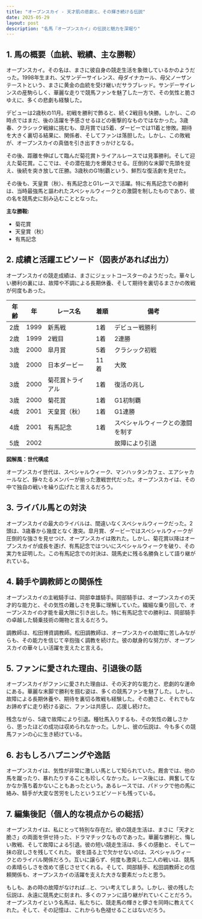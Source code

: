 ```yaml
---
title: "オープンスカイ - 天才肌の悲劇と、その輝き続ける伝説"
date: 2025-05-29
layout: post
description: "名馬『オープンスカイ』の伝説と魅力を深堀り"
---
```


## 1. 馬の概要（血統、戦績、主な勝鞍）

オープンスカイ。その名は、まさに彼自身の競走生活を象徴しているかのようだった。1998年生まれ、父サンデーサイレンス、母ダイナカール、母父ノーザンテーストという、まさに黄金の血統を受け継いだサラブレッド。サンデーサイレンスの産駒らしく、華麗な走りで競馬ファンを魅了した一方で、その気性と脆さゆえに、多くの悲劇も経験した。

デビューは2歳秋の11月。初戦を勝利で飾ると、続く2戦目も快勝。しかし、この時点ではまだ、後の活躍を予感させるほどの衝撃的なものではなかった。3歳春、クラシック戦線に挑むも、皐月賞では5着、ダービーでは11着と惨敗。期待を大きく裏切る結果に、関係者、そしてファンは落胆した。しかし、この敗戦が、オープンスカイの真価を引き出すきっかけとなる。

その後、距離を伸ばして臨んだ菊花賞トライアルレースでは見事勝利。そして迎えた菊花賞。ここでは、その潜在能力を爆発させる。圧倒的な末脚で先頭を捉え、後続を突き放して圧勝。3歳秋のG1制覇という、鮮烈な復活劇を見せた。

その後も、天皇賞（秋）、有馬記念とG1レースで活躍。特に有馬記念での勝利は、当時最強馬と謳われたスペシャルウィークとの激闘を制したものであり、彼の名を競馬史に刻み込むこととなった。

**主な勝鞍:**

* 菊花賞
* 天皇賞（秋）
* 有馬記念


## 2. 成績と活躍エピソード（図表があれば出力）

オープンスカイの競走成績は、まさにジェットコースターのようだった。華々しい勝利の裏には、故障や不調による長期休養、そして期待を裏切るまさかの敗戦が何度もあった。

| 年齢 | 年 | レース名 | 着順 | 備考 |
|---|---|---|---|---|
| 2歳 | 1999 | 新馬戦 | 1着 | デビュー戦勝利 |
| 2歳 | 1999 | 2戦目 | 1着 | 2連勝 |
| 3歳 | 2000 | 皐月賞 | 5着 | クラシック初戦 |
| 3歳 | 2000 | 日本ダービー | 11着 | 大敗 |
| 3歳 | 2000 | 菊花賞トライアル | 1着 | 復活の兆し |
| 3歳 | 2000 | 菊花賞 | 1着 | G1初制覇 |
| 4歳 | 2001 | 天皇賞（秋） | 1着 | G1連勝 |
| 4歳 | 2001 | 有馬記念 | 1着 | スペシャルウィークとの激闘を制す |
| 5歳 | 2002 |  |  | 故障により引退 |


**図解風：世代構成**

オープンスカイ世代は、スペシャルウィーク、マンハッタンカフェ、エアシャカールなど、錚々たるメンバーが揃った激戦世代だった。オープンスカイは、その中で独自の戦いを繰り広げたと言えるだろう。


## 3. ライバル馬との対決

オープンスカイの最大のライバルは、間違いなくスペシャルウィークだった。2頭は、3歳春から幾度となく激突。皐月賞、ダービーではスペシャルウィークが圧倒的な強さを見せつけ、オープンスカイは敗れた。しかし、菊花賞以降はオープンスカイが成長を遂げ、有馬記念ではついにスペシャルウィークを破り、その実力を証明した。この有馬記念での対決は、競馬史に残る名勝負として語り継がれている。


## 4. 騎手や調教師との関係性

オープンスカイの主戦騎手は、岡部幸雄騎手。岡部騎手は、オープンスカイの天才的な能力と、その気性の難しさを見事に理解していた。繊細な乗り回しで、オープンスカイの才能を最大限に引き出した。特に有馬記念での勝利は、岡部騎手の卓越した騎乗技術の賜物と言えるだろう。

調教師は、松田博資調教師。松田調教師は、オープンスカイの故障に苦しみながらも、その能力を信じて辛抱強く調教を続けた。彼の献身的な努力が、オープンスカイの華々しい活躍を支えたと言える。


## 5. ファンに愛された理由、引退後の話

オープンスカイがファンに愛された理由は、その天才的な能力と、悲劇的な運命にある。華麗な末脚で勝利を掴む姿は、多くの競馬ファンを魅了した。しかし、故障による長期休養や、期待を裏切る敗戦も経験した。その脆さと、それでもなお諦めずに走り続ける姿に、ファンは共感し、応援し続けた。

残念ながら、5歳で故障により引退。種牡馬入りするも、その気性の難しさから、思ったほどの成功は収められなかった。しかし、彼の伝説は、今も多くの競馬ファンの心に生き続けている。


## 6. おもしろハプニングや逸話

オープンスカイは、気性が非常に激しい馬として知られていた。厩舎では、他の馬を蹴ったり、暴れたりすることも珍しくなかった。レース後には、興奮してなかなか落ち着かないこともあったという。あるレースでは、パドックで他の馬に絡み、騎手が大変な苦労をしたというエピソードも残っている。


## 7. 編集後記（個人的な視点からの総括）

オープンスカイは、私にとって特別な存在だ。彼の競走生活は、まさに「天才と脆さ」の両面を併せ持った、ドラマチックなものであった。華麗な勝利と、悔しい敗戦、そして故障による引退。彼の短い競走生活は、多くの感動と、そして一抹の寂しさを残してくれた。  彼を語る上で欠かせないのは、スペシャルウィークとのライバル関係だろう。互いに譲らず、何度も激突した二人の戦いは、競馬の素晴らしさを改めて感じさせてくれる。そして、岡部騎手、松田調教師との信頼関係も、オープンスカイの活躍を支えた大きな要素だったと思う。

もしも、あの時の故障がなければ…と、つい考えてしまう。しかし、彼の残した伝説は、永遠に競馬史に刻まれ、多くのファンに語り継がれていくことだろう。  オープンスカイという名馬は、私たちに、競走馬の輝きと儚さを同時に教えてくれた。そして、その記憶は、これからも色褪せることはないだろう。

